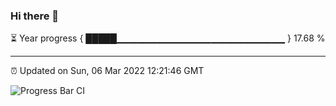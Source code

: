 ### Hi there 👋

⏳ Year progress { █████▁▁▁▁▁▁▁▁▁▁▁▁▁▁▁▁▁▁▁▁▁▁▁▁▁ } 17.68 %

---

⏰ Updated on Sun, 06 Mar 2022 12:21:46 GMT

![Progress Bar CI](https://github.com/liununu/liununu/workflows/Progress%20Bar%20CI/badge.svg)
